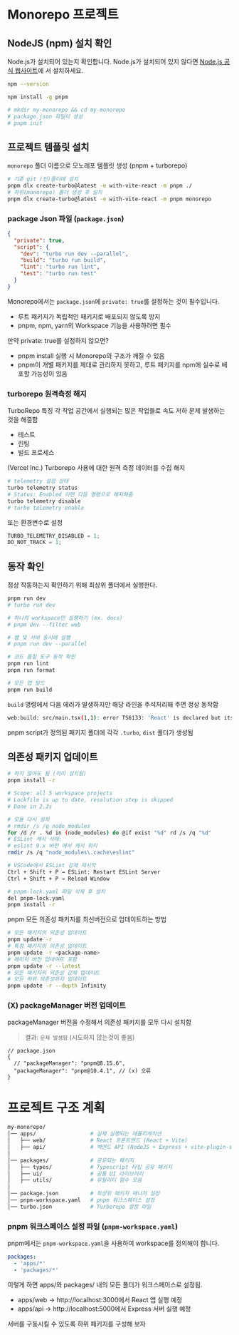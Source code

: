 # Monorepo 프로젝트

## NodeJS (npm) 설치 확인

Node.js가 설치되어 있는지 확인합니다. Node.js가 설치되어 있지 않다면
[Node.js 공식 웹사이트](vscode-file://vscode-app/c:/Users/pdi10/AppData/Local/Programs/Microsoft%20VS%20Code/resources/app/out/vs/code/electron-sandbox/workbench/workbench.html)에
서 설치하세요.

```sh
npm --version

npm install -g pnpm

# mkdir my-monorepo && cd my-monorepo
# package.json 파일이 생성
# pnpm init
```

## 프로젝트 템플릿 설치

`monorepo` 폴더 이름으로 모노레포 템플릿 생성 (pnpm + turborepo)

```sh
# 기존 git (빈)폴더에 설치
pnpm dlx create-turbo@latest -e with-vite-react -m pnpm ./
# 하위(monorepo) 폴더 생성 후 설치
pnpm dlx create-turbo@latest -e with-vite-react -m pnpm monorepo
```

### package Json 파일 (`package.json`)

```json
{
  "private": true,
  "script": {
    "dev": "turbo run dev --parallel",
    "build": "turbo run build",
    "lint": "turbo run lint",
    "test": "turbo run test"
  }
}
```

Monorepo에서는 `package.json`에 `private: true`를 설정하는 것이 필수입니다.

- 루트 패키지가 독립적인 패키지로 배포되지 않도록 방지
- pnpm, npm, yarn의 Workspace 기능을 사용하려면 필수

만약 private: true를 설정하지 않으면?

- pnpm install 실행 시 Monorepo의 구조가 깨질 수 있음
- pnpm이 개별 패키지를 제대로 관리하지 못하고, 루트 패키지를 npm에 실수로 배포할 가능성이 있음

### turborepo 원격측정 해지

TurboRepo 특징
각 작업 공간에서 실행되는 많은 작업들로 속도 저하 문제 발생하는 것을 해결함

- 테스트
- 린팅
- 빌드 프로세스

(Vercel Inc.) Turborepo 사용에 대한 원격 측정 데이터를 수집 해지

```sh
# telemetry 설정 상태
turbo telemetry status
# Status: Enabled 이면 다음 명령으로 해지해줌
turbo telemetry disable
# turbo telemetry enable
```

또는 환경변수로 설정

```js
TURBO_TELEMETRY_DISABLED = 1;
DO_NOT_TRACK = 1;
```

## 동작 확인

정상 작동하는지 확인하기 위해 최상위 폴더에서 실행한다.

```sh
pnpm run dev
# turbo run dev

# 하나의 workspace만 실행하기 (ex. docs)
# pnpm dev --filter web

# 웹 및 서버 동시에 실행
# pnpm run dev --parallel

# 코드 품질 도구 동작 확인
pnpm run lint
pnpm run format

# 모든 앱 빌드
pnpm run build
```

`build` 명령에서 다음 에러가 발생하지만 해당 라인을 주석처리해 주면 정상 동작함

```sh
web:build: src/main.tsx(1,1): error TS6133: 'React' is declared but its value is never read.
```

pnpm script가 정의된 패키지 폴더에 각각 `.turbo`, `dist` 폴더가 생성됨

## 의존성 패키지 업데이트

```sh
# 하지 않아도 됨 (이미 설치됨)
pnpm install -r

# Scope: all 5 workspace projects
# Lockfile is up to date, resolution step is skipped
# Done in 2.2s

# 모듈 다시 설치
# rmdir /s /q node_modules
for /d /r . %d in (node_modules) do @if exist "%d" rd /s /q "%d"
# ESLint 캐시 삭제:
# eslint 9.x 버전 에서 캐시 위치
rmdir /s /q "node_modules\.cache\eslint"

# VSCode에서 ESLint 강제 재시작
Ctrl + Shift + P → ESLint: Restart ESLint Server
Ctrl + Shift + P → Reload Window

# pnpm-lock.yaml 파일 삭제 후 설치
del pnpm-lock.yaml
pnpm install -r
```

pnpm 모든 의존성 패키지를 최신버전으로 업데이트하는 방법

```sh
# 모든 패키지의 의존성 업데이트
pnpm update -r
# 특정 패키지의 의존성 업데이트
pnpm update -r <package-name>
# 메이저 버전 업데이트 포함
pnpm update -r --latest
# 모든 패키지의 의존성 강제 업데이트
# 모든 하위 의존성까지 업데이트
pnpm update -r --depth Infinity
```

### (X) packageManager 버전 업데이트

packageManager 버전을 수정해서 의존성 패키지를 모두 다시 설치함

> 결과: `문제 발생함` (시도하지 않는것이 좋음)

```jsonc
// package.json
{
  // "packageManager": "pnpm@8.15.6",
  "packageManager": "pnpm@10.4.1", // (x) 오류
}
```

# 프로젝트 구조 계획

```sh
my-monorepo/
│── apps/                 # 실제 실행되는 애플리케이션
│   ├── web/              # React 프론트엔드 (React + Vite)
│   ├── api/              # 백엔드 API (NodeJS + Express + vite-plugin-ssr)
│
│── packages/             # 공유되는 패키지
│   ├── types/            # Typescript 타입 공유 패키지
│   ├── ui/               # 공통 UI 라이브러리
│   ├── utils/            # 유틸리티 함수 모음
│
│── package.json          # 최상위 패키지 매니저 설정
│── pnpm-workspace.yaml   # pnpm 워크스페이스 설정
│── turbo.json            # Turborepo 설정 파일

```

### pnpm 워크스페이스 설정 파일 (`pnpm-workspace.yaml`)

pnpm에서는 `pnpm-workspace.yaml`을 사용하여 workspace를 정의해야 합니다.

```yaml
packages:
  - 'apps/*'
  - 'packages/*'
```

이렇게 하면 apps/와 packages/ 내의 모든 폴더가 워크스페이스로 설정됨.

- apps/web → http://localhost:3000에서 React 앱 실행 예정
- apps/api → http://localhost:5000에서 Express 서버 실행 예정

서버를 구동시킬 수 있도록 하위 패키지를 구성해 보자
